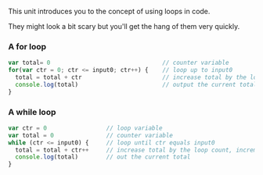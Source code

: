 This unit introduces you to the concept of using loops in code.

They might look a bit scary but you'll get the hang of them very quickly.

### A for loop
```javascript
var total= 0                                // counter variable
for(var ctr = 0; ctr <= input0; ctr++) {    // loop up to input0
  total = total + ctr                       // increase total by the loop count
  console.log(total)                        // output the current total
}
```

### A while loop
```javascript
var ctr = 0                 // loop variable
var total = 0               // counter variable
while (ctr <= input0) {     // loop until ctr equals input0
  total = total + ctr++     // increase total by the loop count, increment the loop
  console.log(total)        // out the current total
}
```
